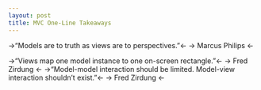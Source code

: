 ```yaml
---
layout: post
title: MVC One-Line Takeaways
---
```



->“Models are to truth as views are to perspectives.”<-
-> Marcus Philips <-  

->“Views map one model instance to one on-screen rectangle.”<-
-> Fred Zirdung <-
->“Model-model interaction should be limited. Model-view interaction shouldn’t exist.”<-
-> Fred Zirdung <-